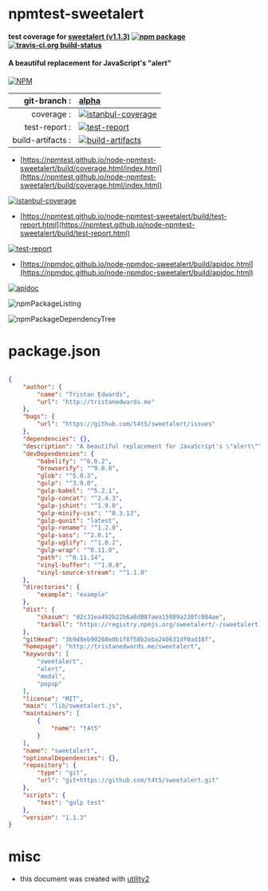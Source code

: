 # npmtest-sweetalert

#### test coverage for  [sweetalert (v1.1.3)](http://tristanedwards.me/sweetalert)  [![npm package](https://img.shields.io/npm/v/npmtest-sweetalert.svg?style=flat-square)](https://www.npmjs.org/package/npmtest-sweetalert) [![travis-ci.org build-status](https://api.travis-ci.org/npmtest/node-npmtest-sweetalert.svg)](https://travis-ci.org/npmtest/node-npmtest-sweetalert)

#### A beautiful replacement for JavaScript's "alert"

[![NPM](https://nodei.co/npm/sweetalert.png?downloads=true&downloadRank=true&stars=true)](https://www.npmjs.com/package/sweetalert)

| git-branch : | [alpha](https://github.com/npmtest/node-npmtest-sweetalert/tree/alpha)|
|--:|:--|
| coverage : | [![istanbul-coverage](https://npmtest.github.io/node-npmtest-sweetalert/build/coverage.badge.svg)](https://npmtest.github.io/node-npmtest-sweetalert/build/coverage.html/index.html)|
| test-report : | [![test-report](https://npmtest.github.io/node-npmtest-sweetalert/build/test-report.badge.svg)](https://npmtest.github.io/node-npmtest-sweetalert/build/test-report.html)|
| build-artifacts : | [![build-artifacts](https://npmtest.github.io/node-npmtest-sweetalert/glyphicons_144_folder_open.png)](https://github.com/npmtest/node-npmtest-sweetalert/tree/gh-pages/build)|

- [https://npmtest.github.io/node-npmtest-sweetalert/build/coverage.html/index.html](https://npmtest.github.io/node-npmtest-sweetalert/build/coverage.html/index.html)

[![istanbul-coverage](https://npmtest.github.io/node-npmtest-sweetalert/build/screenCapture.buildCi.browser.%252Ftmp%252Fbuild%252Fcoverage.lib.html.png)](https://npmtest.github.io/node-npmtest-sweetalert/build/coverage.html/index.html)

- [https://npmtest.github.io/node-npmtest-sweetalert/build/test-report.html](https://npmtest.github.io/node-npmtest-sweetalert/build/test-report.html)

[![test-report](https://npmtest.github.io/node-npmtest-sweetalert/build/screenCapture.buildCi.browser.%252Ftmp%252Fbuild%252Ftest-report.html.png)](https://npmtest.github.io/node-npmtest-sweetalert/build/test-report.html)

- [https://npmdoc.github.io/node-npmdoc-sweetalert/build/apidoc.html](https://npmdoc.github.io/node-npmdoc-sweetalert/build/apidoc.html)

[![apidoc](https://npmdoc.github.io/node-npmdoc-sweetalert/build/screenCapture.buildCi.browser.%252Ftmp%252Fbuild%252Fapidoc.html.png)](https://npmdoc.github.io/node-npmdoc-sweetalert/build/apidoc.html)

![npmPackageListing](https://npmtest.github.io/node-npmtest-sweetalert/build/screenCapture.npmPackageListing.svg)

![npmPackageDependencyTree](https://npmtest.github.io/node-npmtest-sweetalert/build/screenCapture.npmPackageDependencyTree.svg)



# package.json

```json

{
    "author": {
        "name": "Tristan Edwards",
        "url": "http://tristanedwards.me"
    },
    "bugs": {
        "url": "https://github.com/t4t5/sweetalert/issues"
    },
    "dependencies": {},
    "description": "A beautiful replacement for JavaScript's \"alert\"",
    "devDependencies": {
        "babelify": "^6.0.2",
        "browserify": "^9.0.8",
        "glob": "^5.0.3",
        "gulp": "^3.9.0",
        "gulp-babel": "^5.2.1",
        "gulp-concat": "^2.4.3",
        "gulp-jshint": "^1.9.0",
        "gulp-minify-css": "^0.3.13",
        "gulp-qunit": "latest",
        "gulp-rename": "^1.2.0",
        "gulp-sass": "^2.0.1",
        "gulp-uglify": "^1.0.2",
        "gulp-wrap": "^0.11.0",
        "path": "^0.11.14",
        "vinyl-buffer": "^1.0.0",
        "vinyl-source-stream": "^1.1.0"
    },
    "directories": {
        "example": "example"
    },
    "dist": {
        "shasum": "d2c31ea492b22b6a8d887aea15989a238fc084ae",
        "tarball": "https://registry.npmjs.org/sweetalert/-/sweetalert-1.1.3.tgz"
    },
    "gitHead": "3b9d8eb90268e0b1f8f58b2eba240631df0ad18f",
    "homepage": "http://tristanedwards.me/sweetalert",
    "keywords": [
        "sweetalert",
        "alert",
        "modal",
        "popup"
    ],
    "license": "MIT",
    "main": "lib/sweetalert.js",
    "maintainers": [
        {
            "name": "t4t5"
        }
    ],
    "name": "sweetalert",
    "optionalDependencies": {},
    "repository": {
        "type": "git",
        "url": "git+https://github.com/t4t5/sweetalert.git"
    },
    "scripts": {
        "test": "gulp test"
    },
    "version": "1.1.3"
}
```



# misc
- this document was created with [utility2](https://github.com/kaizhu256/node-utility2)
